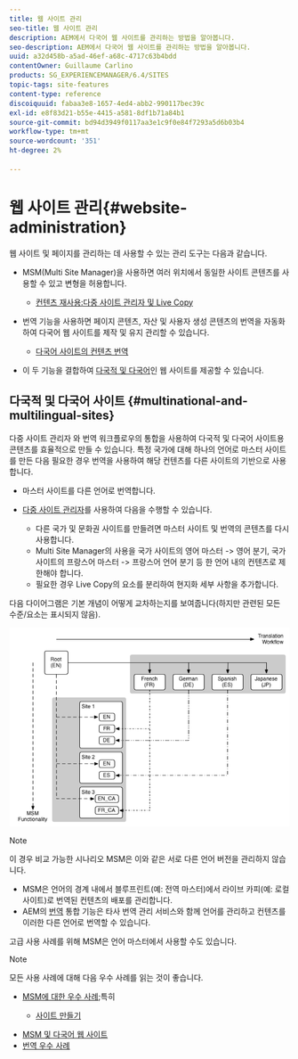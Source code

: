 ```yaml
---
title: 웹 사이트 관리
seo-title: 웹 사이트 관리
description: AEM에서 다국어 웹 사이트를 관리하는 방법을 알아봅니다.
seo-description: AEM에서 다국어 웹 사이트를 관리하는 방법을 알아봅니다.
uuid: a32d458b-a5ad-46ef-a68c-4717c63b4bdd
contentOwner: Guillaume Carlino
products: SG_EXPERIENCEMANAGER/6.4/SITES
topic-tags: site-features
content-type: reference
discoiquuid: fabaa3e8-1657-4ed4-abb2-990117bec39c
exl-id: e8f83d21-b55e-4415-a581-8df1b71a84b1
source-git-commit: bd94d3949f0117aa3e1c9f0e84f7293a5d6b03b4
workflow-type: tm+mt
source-wordcount: '351'
ht-degree: 2%

---
```


# 웹 사이트 관리{#website-administration}

웹 사이트 및 페이지를 관리하는 데 사용할 수 있는 관리 도구는 다음과 같습니다.

* MSM(Multi Site Manager)을 사용하면 여러 위치에서 동일한 사이트 콘텐츠를 사용할 수 있고 변형을 허용합니다.

   * [컨텐츠 재사용:다중 사이트 관리자 및 Live Copy](/help/sites-administering/msm.md)

* 번역 기능을 사용하면 페이지 콘텐츠, 자산 및 사용자 생성 콘텐츠의 번역을 자동화하여 다국어 웹 사이트를 제작 및 유지 관리할 수 있습니다.

   * [다국어 사이트의 컨텐츠 번역](/help/sites-administering/translation.md)

* 이 두 기능을 결합하여 [다국적 및 다국어](#multinational-and-multilingual-sites)인 웹 사이트를 제공할 수 있습니다.

## 다국적 및 다국어 사이트 {#multinational-and-multilingual-sites}

다중 사이트 관리자 와 번역 워크플로우의 통합을 사용하여 다국적 및 다국어 사이트용 콘텐츠를 효율적으로 만들 수 있습니다. 특정 국가에 대해 하나의 언어로 마스터 사이트를 만든 다음 필요한 경우 번역을 사용하여 해당 컨텐츠를 다른 사이트의 기반으로 사용합니다.

* [](/help/sites-administering/translation.md) 마스터 사이트를 다른 언어로 번역합니다.

* [다중 사이트 관리자](/help/sites-administering/msm.md)를 사용하여 다음을 수행할 수 있습니다.

   * 다른 국가 및 문화권 사이트를 만들려면 마스터 사이트 및 번역의 콘텐츠를 다시 사용합니다.
   * Multi Site Manager의 사용을 국가 사이트의 영어 마스터 -> 영어 분기, 국가 사이트의 프랑스어 마스터 -> 프랑스어 언어 분기 등 한 언어 내의 컨텐츠로 제한해야 합니다.
   * 필요한 경우 Live Copy의 요소를 분리하여 현지화 세부 사항을 추가합니다.

다음 다이어그램은 기본 개념이 어떻게 교차하는지를 보여줍니다(하지만 관련된 모든 수준/요소는 표시되지 않음).

![chlimage_1-71](assets/chlimage_1-71.png)

>[!NOTE]
>
>이 경우 비교 가능한 시나리오 MSM은 이와 같은 서로 다른 언어 버전을 관리하지 않습니다.
>
>* [](/help/sites-administering/msm.md) MSM은 언어의 경계 내에서 블루프린트(예: 전역 마스터)에서 라이브 카피(예: 로컬 사이트)로 번역된 컨텐츠의 배포를 관리합니다.
>* AEM의 [번역](/help/sites-administering/translation.md) 통합 기능은 타사 번역 관리 서비스와 함께 언어를 관리하고 컨텐츠를 이러한 다른 언어로 번역할 수 있습니다.
>
>고급 사용 사례를 위해 MSM은 언어 마스터에서 사용할 수도 있습니다.

>[!NOTE]
>
>모든 사용 사례에 대해 다음 우수 사례를 읽는 것이 좋습니다.
>
>* [MSM에 대한 우수 사례](/help/sites-administering/msm-best-practices.md);특히
>
>   * [사이트 만들기](/help/sites-administering/msm-best-practices.md#create-site)
   * [MSM 및 다국어 웹 사이트](/help/sites-administering/msm-best-practices.md#msm-and-multilingual-websites)
* [번역 우수 사례](/help/sites-administering/tc-bp.md)

